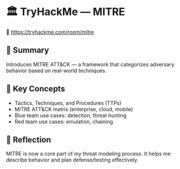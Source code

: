 # 🏛️ TryHackMe — MITRE  
🔗 https://tryhackme.com/room/mitre

## 📘 Summary

Introduces MITRE ATT&CK — a framework that categorizes adversary behavior based on real-world techniques.

## 🧠 Key Concepts

- Tactics, Techniques, and Procedures (TTPs)
- MITRE ATT&CK matrix (enterprise, cloud, mobile)
- Blue team use cases: detection, threat hunting
- Red team use cases: emulation, chaining

## 💬 Reflection

MITRE is now a core part of my threat modeling process. It helps me describe behavior and plan defense/testing effectively.
